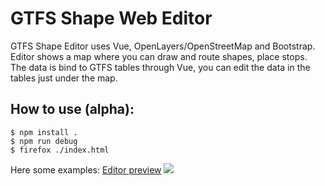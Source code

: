 # GTFS Shape Web Editor

GTFS Shape Editor uses Vue, OpenLayers/OpenStreetMap and Bootstrap.
Editor shows a map where you can draw and route shapes, place stops. The data is bind to GTFS tables through Vue, you can edit the data in the tables just under the map.



## How to use (alpha):

    $ npm install .
    $ npm run debug
    $ firefox ./index.html

Here some examples:
[Editor preview](http://161.35.54.122:10066/new/shape_editor/index.html)
<img src="http://161.35.54.122:10066/gtfs_editor.png" >

